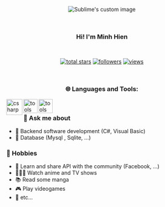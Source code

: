 <p align="center">
  <img src="https://readme-typing-svg.demolab.com?font=Fira+Code&pause=1000&color=F74231&center=true&vCenter=true&width=440&height=45&lines=Outsource+.Net+Developer;3%2B+years+of+coding+experience;Always+learning+new+things" alt="Sublime's custom image"/>
</p>
<br/>
<h3 align="center">Hi! I'm Minh Hien</h3>
<br/>
<p align="center">
  <a href="https://github.com/imhiendev?tab=repositories&sort=stargazers">
    <img alt="total stars" title="Total stars on GitHub" src="https://custom-icon-badges.demolab.com/github/stars/imhiendev?color=55960c&style=for-the-badge&labelColor=488207&logo=star"/></a>
  <a href="https://github.com/imhiendev?tab=followers">
    <img alt="followers" title="Follow me on Github" src="https://custom-icon-badges.demolab.com/github/followers/imhiendev?color=236ad3&labelColor=1155ba&style=for-the-badge&logo=person-add&label=Follow&logoColor=white"/></a>
<a href="">
    <img alt="views" title="GitHub profile views" src="https://komarev.com/ghpvc/?username=imhiendev&style=for-the-badge&label=VISITORS&color=blueviolet"/></a>
</p>

<br/>


  
<h3 style="text-align: center;">🌐 Languages and Tools:</h3>
<a  target="_blank"> <img align="left" src="https://github.com/rahul-jha98/README_icons/blob/main/language_and_tools/square/c%23/c%23.png" alt="csharp" height="42px"/> </a> 
<a  target="_blank"> <img align="left" src="https://github.com/get-icon/geticon/blob/master/icons/visual-studio.svg" alt="tools" height="37px"/> </a> 
<a  target="_blank"> <img align="left" src="https://raw.githubusercontent.com/detain/svg-logos/780f25886640cef088af994181646db2f6b1a3f8/svg/selenium-logo.svg" alt="tools" height="37px"/> </a> 

<br/>


### 💬 Ask me about
* 🔭 Backend software development (C#, Visual Basic)
* 🌱 Database (Mysql , Sqlite, ...)


### 📅 Hobbies

- 📝 Learn and share API with the community (Facebook, ...)
- 👨🏻‍💻 Watch anime and TV shows
- 📚 Read some manga
- 🎮 Play videogames
- 🔎 etc...

